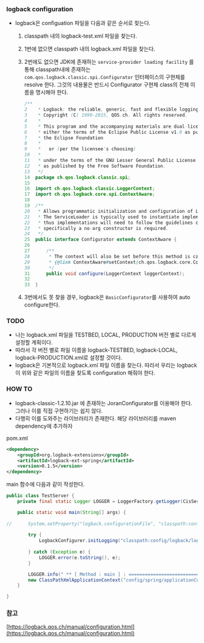 ### logback configuration

- logback은 configuation 파일을 다음과 같은 순서로 찾는다.
    1. classpath 내의 logback-test.xml 파일을 찾는다.
    2. 1번에 없으면 classpath 내의 logback.xml 파일을 찾는다.
    3. 2번에도 없으면 JDK에 존재하는 `service-provider loading facility` 를 통해 classpath내에 존재하는 `com.qos.logback.classic.spi.Configurator` 인터페이스의 구현체를 resolve 한다. 그것의 내용물은 반드시 Configurator 구현체 class의 전체 이름을 명시해야 한다. 
        
        ```java
        /**
        2    * Logback: the reliable, generic, fast and flexible logging framework.
        3    * Copyright (C) 1999-2015, QOS.ch. All rights reserved.
        4    *
        5    * This program and the accompanying materials are dual-licensed under
        6    * either the terms of the Eclipse Public License v1.0 as published by
        7    * the Eclipse Foundation
        8    *
        9    *   or (per the licensee's choosing)
        10   *
        11   * under the terms of the GNU Lesser General Public License version 2.1
        12   * as published by the Free Software Foundation.
        13   */
        14  package ch.qos.logback.classic.spi;
        15  
        16  import ch.qos.logback.classic.LoggerContext;
        17  import ch.qos.logback.core.spi.ContextAware;
        18  
        19  /**
        20   * Allows programmatic initialization and configuration of Logback.
        21   * The ServiceLoader is typically used to instantiate implementations and
        22   * thus implementations will need to follow the guidelines of the ServiceLoader 
        23   * specifically a no-arg constructor is required.
        24   */
        25  public interface Configurator extends ContextAware {
        26  
        27      /**
        28       * The context will also be set before this method is called via
        29       * {@link ContextAware#setContext(ch.qos.logback.core.Context)}.
        30       */
        31      public void configure(LoggerContext loggerContext);
        32  
        33  }
        ```
        
    4. 3번에서도 못 찾을 경우, logback은 `BasicConfigurator`를 사용하여 auto configure한다. 

### TODO

- 나는 logback.xml 파일을 TESTBED, LOCAL, PRODUCTION 버전 별로 다르게 설정할 계획이다.
- 따라서 각 버전 별로 파일 이름을 logback-TESTBED, logback-LOCAL, logback-PRODUCTION.xml로 설정할 것이다.
- logback은 기본적으로 logback.xml 파일 이름을 찾는다. 따라서 우리는 logback이 위와 같은 파일의 이름을 찾도록 configuration 해줘야 한다.

### HOW TO

- logback-classic-1.2.10.jar 에 존재하는 JoranConfigurator를 이용해야 한다. 그러나 이를 직접 구현하기는 쉽지 않다.
- 다행히 이를 도와주는 라이브러리가 존재한다. 해당 라이브러리를 maven dependency에 추가하자

pom.xml

```xml
<dependency>
    <groupId>org.logback-extensions</groupId>
    <artifactId>logback-ext-spring</artifactId>
    <version>0.1.5</version>
</dependency>
```

main 함수에 다음과 같이 작성한다. 

```java
public class TestServer {
	private final static Logger LOGGER = LoggerFactory.getLogger(CisServer.class);

    public static void main(String[] args) {
    	
//    	System.setProperty("logback.configurationFile", "classpath:config/logback/logback-${spring.profiles.active}.xml");    	
    	
        try {
            LogbackConfigurer.initLogging("classpath:config/logback/logback-${spring.profiles.active}.xml");
            
        } catch (Exception e) {
            LOGGER.error(e.toString(), e);
        }

        LOGGER.info(" ** [ Method : main ] : ================================================= START =================================================");
        new ClassPathXmlApplicationContext("config/spring/applicationContext.xml");
    }

}
```

### 참고

[https://logback.qos.ch/manual/configuration.html](https://logback.qos.ch/manual/configuration.html)
